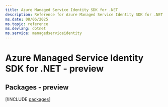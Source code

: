 ```yaml
---
title: Azure Managed Service Identity SDK for .NET
description: Reference for Azure Managed Service Identity SDK for .NET
ms.date: 08/06/2025
ms.topic: reference
ms.devlang: dotnet
ms.service: managedserviceidentity
---
```

# Azure Managed Service Identity SDK for .NET - preview
## Packages - preview
[!INCLUDE [packages](managed-service-identity-index.md)]
